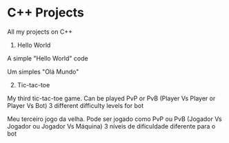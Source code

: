 # C++ Projects
All my projects on C++

1. Hello World

A simple "Hello World" code

Um simples "Olá Mundo"

2. Tic-tac-toe

My third tic-tac-toe game.
Can be played PvP or PvB (Player Vs Player or Player Vs Bot)
3 different difficulty levels for bot

Meu terceiro jogo da velha.
Pode ser jogado como PvP ou PvB (Jogador Vs Jogador ou Jogador Vs Máquina)
3 níveis de dificuldade diferente para o bot
